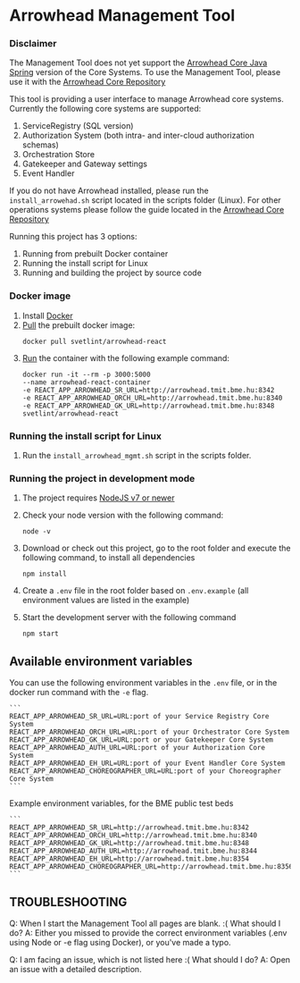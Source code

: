 # Arrowhead Management Tool

### Disclaimer

The Management Tool does not yet support the [Arrowhead Core Java Spring](https://github.com/arrowhead-f/core-java-spring) version of the Core Systems. To use the Management Tool, please use it with the [Arrowhead Core Repository](https://github.com/arrowhead-f/core-java)

This tool is providing a user interface to manage Arrowhead core systems. Currently the following core systems are supported:
1. ServiceRegistry (SQL version)
2. Authorization System (both intra- and inter-cloud authorization schemas)
3. Orchestration Store
4. Gatekeeper and Gateway settings
5. Event Handler

If you do not have Arrowhead installed, please run the ```install_arrowehad.sh``` script located in the scripts folder (Linux).
For other operations systems please follow the guide located in the [Arrowhead Core Repository](https://github.com/arrowhead-f/core-java)

Running this project has 3 options:
1. Running from prebuilt Docker container
2. Running the install script for Linux
3. Running and building the project by source code

### Docker image
1. Install [Docker](https://docs.docker.com/install/)
2. [Pull](https://docs.docker.com/engine/reference/commandline/pull/) the prebuilt docker image:
    ```
    docker pull svetlint/arrowhead-react
    ```
3. [Run](https://docs.docker.com/engine/reference/commandline/run/) the container with the following example command:
    ```
    docker run -it --rm -p 3000:5000 
    --name arrowhead-react-container 
    -e REACT_APP_ARROWHEAD_SR_URL=http://arrowhead.tmit.bme.hu:8342 
    -e REACT_APP_ARROWHEAD_ORCH_URL=http://arrowhead.tmit.bme.hu:8340 
    -e REACT_APP_ARROWHEAD_GK_URL=http://arrowhead.tmit.bme.hu:8348 
    svetlint/arrowhead-react
    ```
### Running the install script for Linux
1. Run the ```install_arrowhead_mgmt.sh``` script in the scripts folder.

### Running the project in development mode
1. The project requires [NodeJS v7 or newer](https://nodejs.org/en/download/)
2. Check your node version with the following command:
    ```
    node -v
    ```

3. Download or check out this project, go to the root folder and execute the following command, to install all dependencies
    ```
    npm install
    ```
4. Create a `.env` file in the root folder based on `.env.example` (all environment values are listed in the example)
5. Start the development server with the following command
    ```
    npm start
    ```


## Available environment variables
   You can use the following environment variables in the `.env` file, or in the docker run command with the `-e` flag.
   
    ```
    REACT_APP_ARROWHEAD_SR_URL=URL:port of your Service Registry Core System
    REACT_APP_ARROWHEAD_ORCH_URL=URL:port of your Orchestrator Core System
    REACT_APP_ARROWHEAD_GK_URL=URL:port or your Gatekeeper Core System
    REACT_APP_ARROWHEAD_AUTH_URL=URL:port of your Authorization Core System
    REACT_APP_ARROWHEAD_EH_URL=URL:port of your Event Handler Core System
    REACT_APP_ARROWHEAD_CHOREOGRAPHER_URL=URL:port of your Choreographer Core System
    ```
Example environment variables, for the BME public test beds

    ```
    REACT_APP_ARROWHEAD_SR_URL=http://arrowhead.tmit.bme.hu:8342
    REACT_APP_ARROWHEAD_ORCH_URL=http://arrowhead.tmit.bme.hu:8340
    REACT_APP_ARROWHEAD_GK_URL=http://arrowhead.tmit.bme.hu:8348
    REACT_APP_ARROWHEAD_AUTH_URL=http://arrowhead.tmit.bme.hu:8344
    REACT_APP_ARROWHEAD_EH_URL=http://arrowhead.tmit.bme.hu:8354
    REACT_APP_ARROWHEAD_CHOREOGRAPHER_URL=http://arrowhead.tmit.bme.hu:8356
    ```    
    
## TROUBLESHOOTING

Q: When I start the Management Tool all pages are blank. :( What should I do?
A: Either you missed to provide the correct environment variables (.env using Node or -e flag using Docker), or you've made a typo.

Q: I am facing an issue, which is not listed here :( What should I do?
A: Open an issue with a detailed description. 
